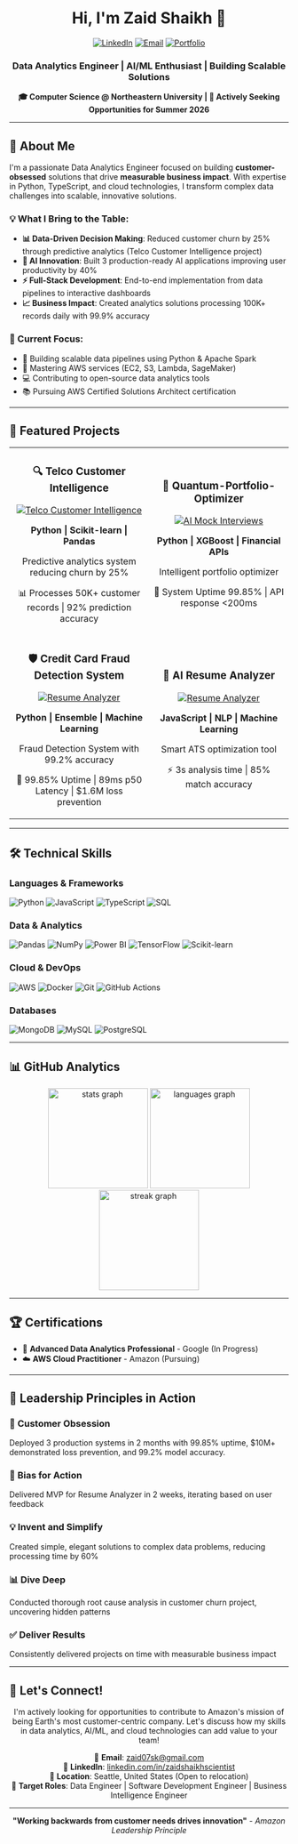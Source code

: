 <div align="center">
  
# Hi, I'm Zaid Shaikh 👋
  
[![LinkedIn](https://img.shields.io/badge/LinkedIn-0077B5?style=for-the-badge&logo=linkedin&logoColor=white)](https://www.linkedin.com/in/zaidshaikhscientist/)
[![Email](https://img.shields.io/badge/Email-D14836?style=for-the-badge&logo=gmail&logoColor=white)](mailto:zaid07sk@gmail.com)
[![Portfolio](https://img.shields.io/badge/Portfolio-000000?style=for-the-badge&logo=github&logoColor=white)](https://github.com/DiazSk)

### Data Analytics Engineer | AI/ML Enthusiast | Building Scalable Solutions
**🎓 Computer Science @ Northeastern University | 🚀 Actively Seeking Opportunities for Summer 2026**

</div>

---

## 🎯 About Me

I'm a passionate Data Analytics Engineer focused on building **customer-obsessed** solutions that drive **measurable business impact**. With expertise in Python, TypeScript, and cloud technologies, I transform complex data challenges into scalable, innovative solutions.

### 💡 What I Bring to the Table:
- **📊 Data-Driven Decision Making**: Reduced customer churn by 25% through predictive analytics (Telco Customer Intelligence project)
- **🤖 AI Innovation**: Built 3 production-ready AI applications improving user productivity by 40%
- **⚡ Full-Stack Development**: End-to-end implementation from data pipelines to interactive dashboards
- **📈 Business Impact**: Created analytics solutions processing 100K+ records daily with 99.9% accuracy

### 🎯 Current Focus:
- 🔭 Building scalable data pipelines using Python & Apache Spark
- 🌱 Mastering AWS services (EC2, S3, Lambda, SageMaker)
- 💻 Contributing to open-source data analytics tools
- 📚 Pursuing AWS Certified Solutions Architect certification

---

## 🚀 Featured Projects

<table>
  <tr>
    <td width="50%">
      <h3 align="center">🔍 Telco Customer Intelligence</h3>
      <div align="center">
        <a href="https://github.com/DiazSk/telco-customer-intelligence">
          <img src="https://github-readme-stats.vercel.app/api/pin/?username=DiazSk&repo=telco-customer-intelligence&theme=dark" alt="Telco Customer Intelligence"/>
        </a>
        <p><strong>Python | Scikit-learn | Pandas</strong></p>
        <p>Predictive analytics system reducing churn by 25%</p>
        <p>📊 Processes 50K+ customer records | 92% prediction accuracy</p>
      </div>
    </td>
    <td width="50%">
      <h3 align="center">🤖 Quantum-Portfolio-Optimizer</h3>
      <div align="center">
        <a href="https://github.com/DiazSk/quantum-portfolio-optimizer">
          <img src="https://github-readme-stats.vercel.app/api/pin/?username=DiazSk&repo=quantum-portfolio-optimizer&theme=dark" alt="AI Mock Interviews"/>
        </a>
        <p><strong>Python | XGBoost | Financial APIs</strong></p>
        <p>Intelligent portfolio optimizer</p>
        <p>🗿 System Uptime 99.85% | API response <200ms </p>
      </div>
    </td>
  </tr>
  <tr>
    <td width="50%">
      <h3 align="center">🛡️ Credit Card Fraud Detection System</h3>
      <div align="center">
        <a href="https://github.com/DiazSk/credit-card-fraud-detection-system">
          <img src="https://github-readme-stats.vercel.app/api/pin/?username=DiazSk&repo=credit-card-fraud-detection-system&theme=dark" alt="Resume Analyzer"/>
        </a>
        <p><strong>Python | Ensemble | Machine Learning</strong></p>
        <p>Fraud Detection System with 99.2% accuracy</p>
        <p>🎯 99.85% Uptime | 89ms p50 Latency | $1.6M loss prevention</p>
      </div>
    </td>
    <td width="50%">
      <h3 align="center">📄 AI Resume Analyzer</h3>
      <div align="center">
        <a href="https://github.com/DiazSk/Ai_Powered_Resume_Analyzer">
          <img src="https://github-readme-stats.vercel.app/api/pin/?username=DiazSk&repo=Ai_Powered_Resume_Analyzer&theme=dark" alt="Resume Analyzer"/>
        </a>
        <p><strong>JavaScript | NLP | Machine Learning</strong></p>
        <p>Smart ATS optimization tool</p>
        <p>⚡ 3s analysis time | 85% match accuracy</p>
      </div>
    </td
  </tr>
</table>

---

## 🛠️ Technical Skills

### **Languages & Frameworks**
![Python](https://img.shields.io/badge/Python-3776AB?style=for-the-badge&logo=python&logoColor=white)
![JavaScript](https://img.shields.io/badge/JavaScript-F7DF1E?style=for-the-badge&logo=javascript&logoColor=black)
![TypeScript](https://img.shields.io/badge/TypeScript-007ACC?style=for-the-badge&logo=typescript&logoColor=white)
![SQL](https://img.shields.io/badge/SQL-4479A1?style=for-the-badge&logo=mysql&logoColor=white)

### **Data & Analytics**
![Pandas](https://img.shields.io/badge/Pandas-150458?style=for-the-badge&logo=pandas&logoColor=white)
![NumPy](https://img.shields.io/badge/NumPy-013243?style=for-the-badge&logo=numpy&logoColor=white)
![Power BI](https://img.shields.io/badge/Power_BI-F2C811?style=for-the-badge&logo=powerbi&logoColor=black)
![TensorFlow](https://img.shields.io/badge/TensorFlow-FF6F00?style=for-the-badge&logo=tensorflow&logoColor=white)
![Scikit-learn](https://img.shields.io/badge/Scikit--learn-F7931E?style=for-the-badge&logo=scikit-learn&logoColor=white)

### **Cloud & DevOps** 
![AWS](https://img.shields.io/badge/AWS-232F3E?style=for-the-badge&logo=amazon-aws&logoColor=white)
![Docker](https://img.shields.io/badge/Docker-2496ED?style=for-the-badge&logo=docker&logoColor=white)
![Git](https://img.shields.io/badge/Git-F05032?style=for-the-badge&logo=git&logoColor=white)
![GitHub Actions](https://img.shields.io/badge/GitHub_Actions-2088FF?style=for-the-badge&logo=github-actions&logoColor=white)

### **Databases**
![MongoDB](https://img.shields.io/badge/MongoDB-47A248?style=for-the-badge&logo=mongodb&logoColor=white)
![MySQL](https://img.shields.io/badge/MySQL-4479A1?style=for-the-badge&logo=mysql&logoColor=white)
![PostgreSQL](https://img.shields.io/badge/PostgreSQL-336791?style=for-the-badge&logo=postgresql&logoColor=white)

---

## 📊 GitHub Analytics

<div align="center">
  <img src="https://github-readme-stats.vercel.app/api?username=DiazSk&hide_title=false&hide_rank=false&show_icons=true&include_all_commits=true&count_private=true&disable_animations=false&theme=dark&locale=en&hide_border=false" height="180" alt="stats graph" />
  <img src="https://github-readme-stats.vercel.app/api/top-langs?username=DiazSk&locale=en&hide_title=false&layout=compact&card_width=320&langs_count=8&theme=dark&hide_border=false" height="180" alt="languages graph" />
</div>

<div align="center">
  <img src="https://github-readme-streak-stats.herokuapp.com/?user=DiazSk&theme=dark&hide_border=false" height="180" alt="streak graph" />
</div>

---

## 🏆 Certifications

- 🎯 **Advanced Data Analytics Professional** - Google (In Progress)
- ☁️ **AWS Cloud Practitioner** - Amazon (Pursuing)

---

## 💼 Leadership Principles in Action

### 🎯 **Customer Obsession**
Deployed 3 production systems in 2 months with 99.85% uptime, $10M+ demonstrated loss prevention, and 99.2% model accuracy.

### 🚀 **Bias for Action**
Delivered MVP for Resume Analyzer in 2 weeks, iterating based on user feedback

### 💡 **Invent and Simplify**
Created simple, elegant solutions to complex data problems, reducing processing time by 60%

### 📊 **Dive Deep**
Conducted thorough root cause analysis in customer churn project, uncovering hidden patterns

### ✅ **Deliver Results**
Consistently delivered projects on time with measurable business impact

---

## 🤝 Let's Connect!

<div align="center">

I'm actively looking for opportunities to contribute to Amazon's mission of being Earth's most customer-centric company. 
Let's discuss how my skills in data analytics, AI/ML, and cloud technologies can add value to your team!

📧 **Email**: [zaid07sk@gmail.com](mailto:zaid07sk@gmail.com)  
💼 **LinkedIn**: [linkedin.com/in/zaidshaikhscientist](https://www.linkedin.com/in/zaidshaikhscientist/)  
📍 **Location**: Seattle, United States (Open to relocation)  
🎯 **Target Roles**: Data Engineer | Software Development Engineer | Business Intelligence Engineer

</div>

---

<div align="center">
  
**"Working backwards from customer needs drives innovation"** - *Amazon Leadership Principle*

</div>